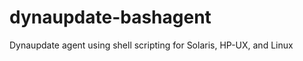 dynaupdate-bashagent
====================

Dynaupdate agent using shell scripting for Solaris, HP-UX, and Linux
